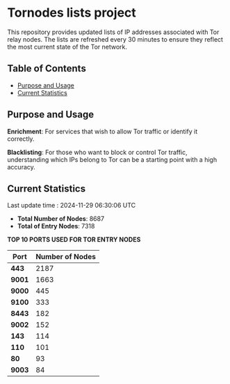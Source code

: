 # Tornodes lists project

This repository provides updated lists of IP addresses associated with Tor relay nodes. The lists are refreshed every 30 minutes to ensure they reflect the most current state of the Tor network.

## Table of Contents

- [Purpose and Usage](#purpose-and-usage)
- [Current Statistics](#current-statistics)


## Purpose and Usage

**Enrichment**: For services that wish to allow Tor traffic or identify it correctly.

**Blacklisting**: For those who want to block or control Tor traffic, understanding which IPs belong to Tor can be a starting point with a high accuracy.

## Current Statistics

Last update time : 2024-11-29 06:30:06 UTC

- **Total Number of Nodes**: 8687
- **Total of Entry Nodes**: 7318

**TOP 10 PORTS USED FOR TOR ENTRY NODES**

| **Port** | **Number of Nodes** |
|------|-----------------|
| **443**   | 2187  |
| **9001**   | 1663  |
| **9000**   | 445  |
| **9100**   | 333  |
| **8443**   | 182  |
| **9002**   | 152  |
| **143**   | 114  |
| **110**   | 101  |
| **80**   | 93  |
| **9003**   | 84  |

